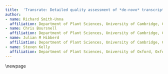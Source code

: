```yaml
---
title:  'Transrate: Detailed quality assessment of *de-novo* transcriptome assemblies'
author:
- name: Richard Smith-Unna
  affiliation: Department of Plant Sciences, University of Cambridge, Cambridge, United Kingdom
- name: Chris Boursnell
  affiliation: Department of Plant Sciences, University of Cambridge, Cambridge, United Kingdom
- name: Julian M Hibberd
  affiliation: Department of Plant Sciences, University of Cambridge, Cambridge, United Kingdom
- name: Steven Kelly
  affiliation: Department of Plant Sciences, University of Oxford, Oxford, United Kingdom
---
```


\newpage
